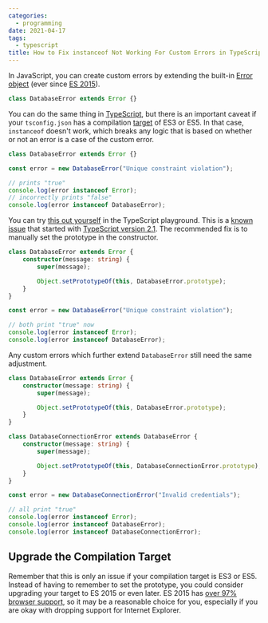```yaml
---
categories:
  - programming
date: 2021-04-17
tags:
  - typescript
title: How to Fix instanceof Not Working For Custom Errors in TypeScript
---
```


In JavaScript, you can create custom errors by extending the built-in [Error
object](https://developer.mozilla.org/en-US/docs/Web/JavaScript/Reference/Global_Objects/Error)
(ever since [ES
2015](https://en.wikipedia.org/wiki/ECMAScript#6th_Edition_%E2%80%93_ECMAScript_2015)).

```javascript
class DatabaseError extends Error {}
```

You can do the same thing in [TypeScript](https://www.typescriptlang.org/), but
there is an important caveat if your `tsconfig.json` has a compilation
[target](https://www.typescriptlang.org/tsconfig#target) of ES3 or ES5. In that
case, `instanceof` doesn't work, which breaks any logic that is based on whether
or not an error is a case of the custom error.

```typescript
class DatabaseError extends Error {}

const error = new DatabaseError("Unique constraint violation");

// prints "true"
console.log(error instanceof Error);
// incorrectly prints "false"
console.log(error instanceof DatabaseError);
```

You can try [this out
yourself](https://www.typescriptlang.org/play?target=1&ts=4.2.3#code/MYGwhgzhAEAiYBcwCNIFMCiAnLB7L0aAHgmgHYAmM2eBA3gL4BQTwuZEChO+0AvNDJoA7nEQp0NfAAoARAFUyASwCOAVzTQ2HBFjBKyXAG5Lc4BKbKyAlAG4WAegfQADlgMIYs3Rtmt2EGZoAHQguADm0mg8BAacYGTAaLgAZtBSWHZMTtAGbDhowAggAJ6u7oZeKWAgEGh+2oEgIWGR0bS5OglJqWJIqHUZdkA)
in the TypeScript playground. This is a [known
issue](https://github.com/microsoft/TypeScript/issues/13965) that started with
[TypeScript version
2.1](https://github.com/Microsoft/TypeScript/wiki/Breaking-Changes#extending-built-ins-like-error-array-and-map-may-no-longer-work).
The recommended fix is to manually set the prototype in the constructor.

```typescript
class DatabaseError extends Error {
    constructor(message: string) {
        super(message);

        Object.setPrototypeOf(this, DatabaseError.prototype);
    }
}

const error = new DatabaseError("Unique constraint violation");

// both print "true" now
console.log(error instanceof Error);
console.log(error instanceof DatabaseError);
```

Any custom errors which further extend `DatabaseError` still need the same
adjustment.

```typescript
class DatabaseError extends Error {
    constructor(message: string) {
        super(message);

        Object.setPrototypeOf(this, DatabaseError.prototype);
    }
}

class DatabaseConnectionError extends DatabaseError {
    constructor(message: string) {
        super(message);

        Object.setPrototypeOf(this, DatabaseConnectionError.prototype);
    }
}

const error = new DatabaseConnectionError("Invalid credentials");

// all print "true"
console.log(error instanceof Error);
console.log(error instanceof DatabaseError);
console.log(error instanceof DatabaseConnectionError);
```

## Upgrade the Compilation Target

Remember that this is only an issue if your compilation target is ES3 or ES5.
Instead of having to remember to set the prototype, you could consider upgrading
your target to ES 2015 or even later. ES 2015 has [over 97% browser
support](https://caniuse.com/es6), so it may be a reasonable choice for you,
especially if you are okay with dropping support for Internet Explorer.
